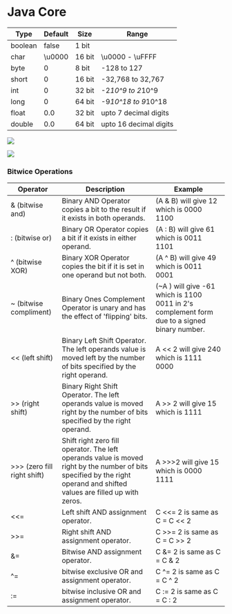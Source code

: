 # Java Core

|Type   |Default|Size   |Range
|-------|-------|-------|-----
|boolean|false  |1 bit  |
|char   |\u0000 |16 bit |\u0000 - \uFFFF
|byte   |0      |8 bit  |-128 to 127
|short  |0      |16 bit |-32,768 to 32,767
|int    |0      |32 bit |-2*10^9 to 2*10^9
|long   |0      |64 bit |-9*10^18 to 9*10^18
|float  |0.0    |32 bit |upto 7 decimal digits
|double |0.0    |64 bit |upto 16 decimal digits

![](/notes/images/type-conv.png)

![](/notes/images/boxing.jpg)

### Bitwice Operations
|Operator |	Description |	Example |
|-|-|-|
| & (bitwise and) |	Binary AND Operator copies a bit to the result if it exists in both operands. |	(A & B) will give 12 which is 0000 1100 |
| : (bitwise or) |	Binary OR Operator copies a bit if it exists in either operand. |	(A : B) will give 61 which is 0011 1101|
|^ (bitwise XOR) | Binary XOR Operator copies the bit if it is set in one operand but not both. | (A ^ B) will give 49 which is 0011 0001|
|~ (bitwise compliment) |	Binary Ones Complement Operator is unary and has the effect of 'flipping' bits. |	(~A ) will give -61 which is 1100 0011 in 2's complement form due to a signed binary number.|
|<< (left shift) | Binary Left Shift Operator. The left operands value is moved left by the number of bits specified by the right operand.|	A << 2 will give 240 which is 1111 0000|
|>> (right shift) |	Binary Right Shift Operator. The left operands value is moved right by the number of bits specified by the right operand. |	A >> 2 will give 15 which is 1111|
|>>> (zero fill right shift) | Shift right zero fill operator. The left operands value is moved right by the number of bits specified by the right operand and shifted values are filled up with zeros. |	A >>>2 will give 15 which is 0000 1111|
|<<= | Left shift AND assignment operator. | C <<= 2 is same as C = C << 2|
|>>= |	Right shift AND assignment operator. |	C >>= 2 is same as C = C >> 2|
|&= |	Bitwise AND assignment operator. |	C &= 2 is same as C = C & 2|
|^= |	bitwise exclusive OR and assignment operator.|	C ^= 2 is same as C = C ^ 2|
|:= |	bitwise inclusive OR and assignment operator. |	C := 2 is same as C = C : 2|
